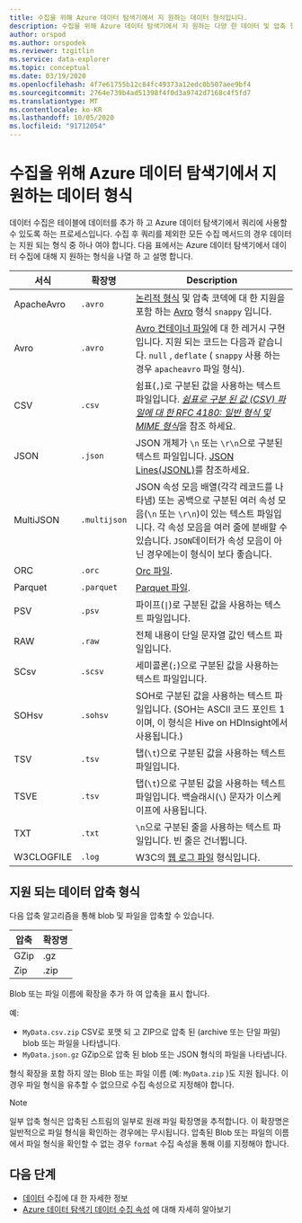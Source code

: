 ```yaml
---
title: 수집을 위해 Azure 데이터 탐색기에서 지 원하는 데이터 형식입니다.
description: 수집을 위해 Azure 데이터 탐색기에서 지 원하는 다양 한 데이터 및 압축 형식에 대해 알아봅니다.
author: orspod
ms.author: orspodek
ms.reviewer: tzgitlin
ms.service: data-explorer
ms.topic: conceptual
ms.date: 03/19/2020
ms.openlocfilehash: 4f7e61755b12c84fc49373a12edc0b507aee9bf4
ms.sourcegitcommit: 2764e739b4ad51398f4f0d3a9742d7168c4f5fd7
ms.translationtype: MT
ms.contentlocale: ko-KR
ms.lasthandoff: 10/05/2020
ms.locfileid: "91712054"
---
```

# <a name="data-formats-supported-by-azure-data-explorer-for-ingestion"></a>수집을 위해 Azure 데이터 탐색기에서 지 원하는 데이터 형식

데이터 수집은 테이블에 데이터를 추가 하 고 Azure 데이터 탐색기에서 쿼리에 사용할 수 있도록 하는 프로세스입니다. 수집 후 쿼리를 제외한 모든 수집 메서드의 경우 데이터는 지원 되는 형식 중 하나 여야 합니다. 다음 표에서는 Azure 데이터 탐색기에서 데이터 수집에 대해 지 원하는 형식을 나열 하 고 설명 합니다.

|서식   |확장명   |Description|
|---------|------------|-----------|
|ApacheAvro|`.avro`    |[논리적 형식](https://avro.apache.org/docs/current/spec.html#Logical+Types) 및 압축 코덱에 대 한 지원을 포함 하는 [Avro](https://avro.apache.org/docs/current/) 형식 `snappy` 입니다.|
|Avro     |`.avro`     |[Avro 컨테이너 파일](https://avro.apache.org/docs/current/)에 대 한 레거시 구현입니다. 지원 되는 코드는 다음과 같습니다. `null` , `deflate` ( `snappy` 사용 하는 경우 `apacheavro` 파일 형식).|
|CSV      |`.csv`      |쉼표(`,`)로 구분된 값을 사용하는 텍스트 파일입니다. [ _쉼표로 구분 된 값 (CSV) 파일에 대 한 RFC 4180: 일반 형식 및 MIME 형식_](https://www.ietf.org/rfc/rfc4180.txt)을 참조 하세요.|
|JSON     |`.json`     |JSON 개체가 `\n` 또는 `\r\n`으로 구분된 텍스트 파일입니다. [JSON Lines(JSONL)](http://jsonlines.org/)를 참조하세요.|
|MultiJSON|`.multijson`|JSON 속성 모음 배열(각각 레코드를 나타냄) 또는 공백으로 구분된 여러 속성 모음(`\n` 또는 `\r\n`)이 있는 텍스트 파일입니다. 각 속성 모음을 여러 줄에 분배할 수 있습니다. `JSON`데이터가 속성 모음이 아닌 경우에는이 형식이 보다 좋습니다.|
|ORC      |`.orc`      |[Orc 파일](https://en.wikipedia.org/wiki/Apache_ORC).|
|Parquet  |`.parquet`  |[Parquet 파일](https://en.wikipedia.org/wiki/Apache_Parquet).|
|PSV      |`.psv`      |파이프(<code>&#124;</code>)로 구분된 값을 사용하는 텍스트 파일입니다.|
|RAW      |`.raw`      |전체 내용이 단일 문자열 값인 텍스트 파일입니다.|
|SCsv     |`.scsv`     |세미콜론(`;`)으로 구분된 값을 사용하는 텍스트 파일입니다.|
|SOHsv    |`.sohsv`    |SOH로 구분된 값을 사용하는 텍스트 파일입니다. (SOH는 ASCII 코드 포인트 1이며, 이 형식은 Hive on HDInsight에서 사용됩니다.)|
|TSV      |`.tsv`      |탭(`\t`)으로 구분된 값을 사용하는 텍스트 파일입니다.|
|TSVE     |`.tsv`      |탭(`\t`)으로 구분된 값을 사용하는 텍스트 파일입니다. 백슬래시(`\`) 문자가 이스케이프에 사용됩니다.|
|TXT      |`.txt`      |`\n`으로 구분된 줄을 사용하는 텍스트 파일입니다. 빈 줄은 건너뜁니다.|
|W3CLOGFILE |`.log`    |W3C의 [웹 로그 파일](https://www.w3.org/TR/WD-logfile.html) 형식입니다.|

## <a name="supported-data-compression-formats"></a>지원 되는 데이터 압축 형식

다음 압축 알고리즘을 통해 blob 및 파일을 압축할 수 있습니다.

|압축|확장명|
|-----------|---------|
|GZip       |.gz      |
|Zip        |.zip     |

Blob 또는 파일 이름에 확장을 추가 하 여 압축을 표시 합니다.

예:
* `MyData.csv.zip` CSV로 포맷 되 고 ZIP으로 압축 된 (archive 또는 단일 파일) blob 또는 파일을 나타냅니다.
* `MyData.json.gz` GZip으로 압축 된 blob 또는 JSON 형식의 파일을 나타냅니다.

형식 확장을 포함 하지 않는 Blob 또는 파일 이름 (예: `MyData.zip` )도 지원 됩니다. 이 경우 파일 형식을 유추할 수 없으므로 수집 속성으로 지정해야 합니다.

> [!NOTE]
> 일부 압축 형식은 압축된 스트림의 일부로 원래 파일 확장명을 추적합니다. 이 확장명은 일반적으로 파일 형식을 확인하는 경우에는 무시됩니다. 압축된 Blob 또는 파일의 이름에서 파일 형식을 확인할 수 없는 경우 `format` 수집 속성을 통해 이를 지정해야 합니다.

## <a name="next-steps"></a>다음 단계

* [데이터](ingest-data-overview.md) 수집에 대 한 자세한 정보
* [Azure 데이터 탐색기 데이터 수집 속성](ingestion-properties.md) 에 대해 자세히 알아보기

